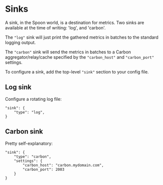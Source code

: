 # Sinks

A sink, in the Spoon world, is a destination for metrics. Two sinks are available
at the time of writing: 'log', and 'carbon'.

The `"log"` sink will just print the gathered metrics in batches to the standard
logging output.

The `"carbon"` sink will send the metrics in batches to a Carbon aggregator/relay/cache
specified by the `"carbon_host"` and `"carbon_port"` settings.

To configure a sink, add the top-level `"sink"` section to your config file.

## Log sink

Configure a rotating log file:

```
"sink": {
    "type": "log",
}
```

## Carbon sink

Pretty self-explanatory:

```
"sink": {
    "type": "carbon",
    "settings": {
        "carbon_host": "carbon.mydomain.com",
        "carbon_port": 2003
    }
}
```
